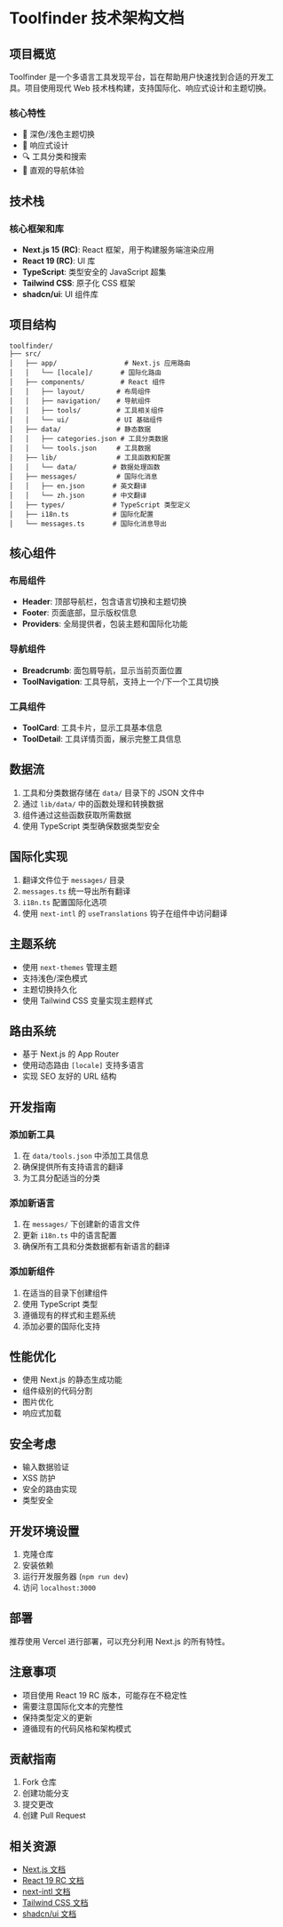 # Toolfinder 技术架构文档

## 项目概览

Toolfinder 是一个多语言工具发现平台，旨在帮助用户快速找到合适的开发工具。项目使用现代 Web 技术栈构建，支持国际化、响应式设计和主题切换。

### 核心特性

- 🎨 深色/浅色主题切换
- 📱 响应式设计
- 🔍 工具分类和搜索
- 🧭 直观的导航体验

## 技术栈

### 核心框架和库

- **Next.js 15 (RC)**: React 框架，用于构建服务端渲染应用
- **React 19 (RC)**: UI 库
- **TypeScript**: 类型安全的 JavaScript 超集
- **Tailwind CSS**: 原子化 CSS 框架
- **shadcn/ui**: UI 组件库

## 项目结构

```
toolfinder/
├── src/
│   ├── app/                 # Next.js 应用路由
│   │   └── [locale]/       # 国际化路由
│   ├── components/         # React 组件
│   │   ├── layout/        # 布局组件
│   │   ├── navigation/    # 导航组件
│   │   ├── tools/         # 工具相关组件
│   │   └── ui/            # UI 基础组件
│   ├── data/              # 静态数据
│   │   ├── categories.json # 工具分类数据
│   │   └── tools.json     # 工具数据
│   ├── lib/               # 工具函数和配置
│   │   └── data/         # 数据处理函数
│   ├── messages/          # 国际化消息
│   │   ├── en.json       # 英文翻译
│   │   └── zh.json       # 中文翻译
│   ├── types/            # TypeScript 类型定义
│   ├── i18n.ts           # 国际化配置
│   └── messages.ts       # 国际化消息导出
```

## 核心组件

### 布局组件

- **Header**: 顶部导航栏，包含语言切换和主题切换
- **Footer**: 页面底部，显示版权信息
- **Providers**: 全局提供者，包装主题和国际化功能

### 导航组件

- **Breadcrumb**: 面包屑导航，显示当前页面位置
- **ToolNavigation**: 工具导航，支持上一个/下一个工具切换

### 工具组件

- **ToolCard**: 工具卡片，显示工具基本信息
- **ToolDetail**: 工具详情页面，展示完整工具信息

## 数据流

1. 工具和分类数据存储在 `data/` 目录下的 JSON 文件中
2. 通过 `lib/data/` 中的函数处理和转换数据
3. 组件通过这些函数获取所需数据
4. 使用 TypeScript 类型确保数据类型安全

## 国际化实现

1. 翻译文件位于 `messages/` 目录
2. `messages.ts` 统一导出所有翻译
3. `i18n.ts` 配置国际化选项
4. 使用 `next-intl` 的 `useTranslations` 钩子在组件中访问翻译

## 主题系统

- 使用 `next-themes` 管理主题
- 支持浅色/深色模式
- 主题切换持久化
- 使用 Tailwind CSS 变量实现主题样式

## 路由系统

- 基于 Next.js 的 App Router
- 使用动态路由 `[locale]` 支持多语言
- 实现 SEO 友好的 URL 结构

## 开发指南

### 添加新工具

1. 在 `data/tools.json` 中添加工具信息
2. 确保提供所有支持语言的翻译
3. 为工具分配适当的分类

### 添加新语言

1. 在 `messages/` 下创建新的语言文件
2. 更新 `i18n.ts` 中的语言配置
3. 确保所有工具和分类数据都有新语言的翻译

### 添加新组件

1. 在适当的目录下创建组件
2. 使用 TypeScript 类型
3. 遵循现有的样式和主题系统
4. 添加必要的国际化支持

## 性能优化

- 使用 Next.js 的静态生成功能
- 组件级别的代码分割
- 图片优化
- 响应式加载

## 安全考虑

- 输入数据验证
- XSS 防护
- 安全的路由实现
- 类型安全

## 开发环境设置

1. 克隆仓库
2. 安装依赖
3. 运行开发服务器 (`npm run dev`)
4. 访问 `localhost:3000`

## 部署

推荐使用 Vercel 进行部署，可以充分利用 Next.js 的所有特性。

## 注意事项

- 项目使用 React 19 RC 版本，可能存在不稳定性
- 需要注意国际化文本的完整性
- 保持类型定义的更新
- 遵循现有的代码风格和架构模式

## 贡献指南

1. Fork 仓库
2. 创建功能分支
3. 提交更改
4. 创建 Pull Request

## 相关资源

- [Next.js 文档](https://nextjs.org/docs)
- [React 19 RC 文档](https://react.dev)
- [next-intl 文档](https://next-intl-docs.vercel.app)
- [Tailwind CSS 文档](https://tailwindcss.com/docs)
- [shadcn/ui 文档](https://ui.shadcn.com)
